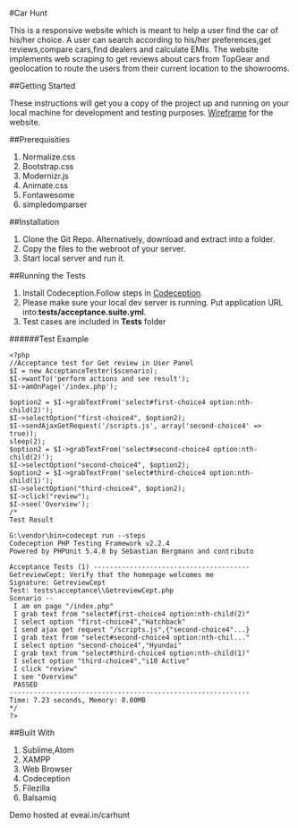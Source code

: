 #Car Hunt

This is a responsive website which is meant to help a user find the car of his/her choice. A user can search according to his/her preferences,get reviews,compare cars,find dealers and calculate EMIs. The website implements web scraping to get reviews about cars from TopGear and geolocation to route the users from their current location to the showrooms. 

##Getting Started

These instructions will get you a copy of the project up and running on your local machine for development and testing purposes.
[Wireframe](https://github.com/ezdine/sv--project/blob/master/wireframe/CarHunt.pdf) for the website.

##Prerequisities

1. Normalize.css
2. Bootstrap.css
3. Modernizr.js
4. Animate.css
5. Fontawesome
6. simpledomparser

##Installation

1. Clone the Git Repo. Alternatively, download and extract into a folder.
2. Copy the files to the webroot of your server.
3. Start local server and run it.

##Running the Tests
1. Install Codeception.Follow steps in [Codeception](http://codeception.com/quickstart).
2. Please make sure your local dev server is running.  Put application URL into:**tests/acceptance.suite.yml**.
3. Test cases are included in **Tests** folder

######Test Example

```
<?php 
//Acceptance test for Get review in User Panel
$I = new AcceptanceTester($scenario);
$I->wantTo('perform actions and see result');
$I->amOnPage('/index.php');

$option2 = $I->grabTextFrom('select#first-choice4 option:nth-child(2)');
$I->selectOption("first-choice4", $option2);
$I->sendAjaxGetRequest('/scripts.js', array('second-choice4' => true));
sleep(2);
$option2 = $I->grabTextFrom('select#second-choice4 option:nth-child(2)');
$I->selectOption("second-choice4", $option2);
$option2 = $I->grabTextFrom('select#third-choice4 option:nth-child(1)');
$I->selectOption("third-choice4", $option2);
$I->click("review");
$I->see('Overview');
/*
Test Result

G:\vendor\bin>codecept run --steps
Codeception PHP Testing Framework v2.2.4
Powered by PHPUnit 5.4.8 by Sebastian Bergmann and contributo

Acceptance Tests (1) ---------------------------------------
GetreviewCept: Verify that the homepage welcomes me
Signature: GetreviewCept
Test: tests\acceptance\\GetreviewCept.php
Scenario --
 I am on page "/index.php"
 I grab text from "select#first-choice4 option:nth-child(2)"
 I select option "first-choice4","Hatchback"
 I send ajax get request "/scripts.js",{"second-choice4"...}
 I grab text from "select#second-choice4 option:nth-chil..."
 I select option "second-choice4","Hyundai"
 I grab text from "select#third-choice4 option:nth-child(1)"
 I select option "third-choice4","i10 Active"
 I click "review"
 I see "Overview"
 PASSED
------------------------------------------------------------
Time: 7.23 seconds, Memory: 8.00MB
*/
?>
```

##Built With

1. Sublime,Atom
2. XAMPP
3. Web Browser
4. Codeception
5. Filezilla
6. Balsamiq

Demo hosted at eveai.in/carhunt
